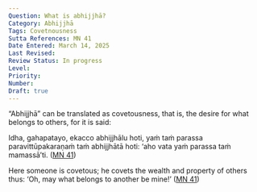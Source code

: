 ```yaml
---
Question: What is abhijjhā?
Category: Abhijjhā
Tags: Covetnousness
Sutta References: MN 41
Date Entered: March 14, 2025
Last Revised:
Review Status: In progress
Level: 
Priority: 
Number: 
Draft: true
---
```


“Abhijjhā” can be translated as covetousness, that is, the desire for what belongs to others, for it is said: 

Idha, gahapatayo, ekacco abhijjhālu hoti, yaṁ taṁ parassa paravittūpakaraṇaṁ taṁ abhijjhātā hoti: ‘aho vata yaṁ parassa taṁ mamassā’ti. ([MN 41](https://suttacentral.net/mn41/pli/ms?lang=en&layout=plain&reference=none&notes=asterisk&highlight=false&script=latin))

Here someone is covetous; he covets the wealth and property of others thus: ‘Oh, may what belongs to another be mine!’ ([MN 41](https://suttacentral.net/mn41/en/bodhi?lang=en&reference=none&highlight=false))